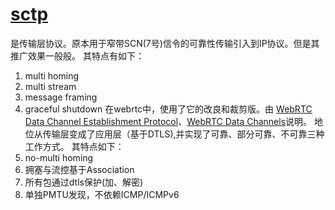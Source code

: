 # [sctp](https://datatracker.ietf.org/doc/html/rfc4960)
是传输层协议。原本用于窄带SCN(7号)信令的可靠性传输引入到IP协议。但是其推广效果一般般。
其特点有如下：
1. multi homing
1. multi stream
1. message framing
1. graceful shutdown
在webrtc中，使用了它的改良和裁剪版。由 [WebRTC Data Channel Establishment Protocol](https://datatracker.ietf.org/doc/html/rfc8832)、[WebRTC Data Channels](https://datatracker.ietf.org/doc/html/rfc8831)说明。
地位从传输层变成了应用层（基于DTLS),并实现了可靠、部分可靠、不可靠三种工作方式。
其特点如下：
1. no-multi homing
1. 拥塞与流控基于Association
1. 所有包通过dtls保护(加、解密)
1. 单独PMTU发现，不依赖ICMP/ICMPv6


